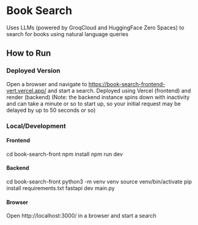 # Book Search 
Uses LLMs (powered by GroqCloud and HuggingFace Zero Spaces) to search for books using natural language queries

## How to Run
### Deployed Version
Open a browser and navigate to https://book-search-frontend-vert.vercel.app/ and start a search.
Deployed using Vercel (frontend) and render (backend)
    (Note: the backend instance spins down with inactivity and can take a minute or so to start up, so your initial request may be delayed by up to 50 seconds or so)

### Local/Development
#### Frontend
cd book-search-front
npm install
npm run dev

#### Backend
cd book-search-front
python3 -m venv venv
source venv/bin/activate
pip install requirements.txt
fastapi dev main.py

#### Browser
Open http://localhost:3000/ in a browser and start a search